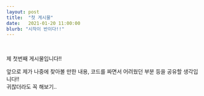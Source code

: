 ```yaml
---
layout: post
title:  "첫 게시물"
date:   2021-01-20 11:00:00
blurb: "시작이 반이다!!"
---
```

<br />

제 첫번째 게시물입니다!!

앞으로 제가 나중에 찾아볼 만한 내용, 코드를 짜면서 어려웠던 부분 등을 공유할 생각입니다!!
<br />
귀찮더라도 꼭 해보기..

